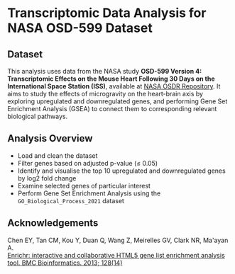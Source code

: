 # Transcriptomic Data Analysis for NASA OSD-599 Dataset

## Dataset

This analysis uses data from the NASA study **OSD-599 Version 4: Transcriptomic Effects on the Mouse Heart Following 30 Days on the International Space Station (ISS)**, available at [NASA OSDR Repository](https://osdr.nasa.gov/bio/repo/data/studies/OSD-599). It aims to study the effects of microgravity on the heart-brain axis by exploring upregulated and downregulated genes, and performing Gene Set Enrichment Analysis (GSEA) to connect them to corresponding relevant biological pathways.


## Analysis Overview

- Load and clean the dataset  
- Filter genes based on adjusted p-value (≤ 0.05)  
- Identify and visualise the top 10 upregulated and downregulated genes by log2 fold change  
- Examine selected genes of particular interest
- Perform Gene Set Enrichment Analysis using the `GO_Biological_Process_2021` dataset

## Acknowledgements

Chen EY, Tan CM, Kou Y, Duan Q, Wang Z, Meirelles GV, Clark NR, Ma'ayan A.  
[Enrichr: interactive and collaborative HTML5 gene list enrichment analysis tool. BMC Bioinformatics. 2013; 128(14)](https://www.ncbi.nlm.nih.gov/pubmed/23586463)
